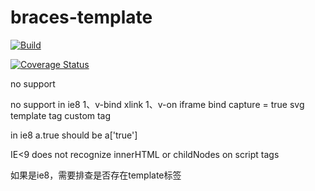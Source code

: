# braces-template

[![Build](https://img.shields.io/travis/hcl1687/braces-template.svg)](https://travis-ci.org/hcl1687/braces-template)

[![Coverage Status](https://img.shields.io/coveralls/hcl1687/braces-template/master.svg)](https://coveralls.io/github/hcl1687/braces-template)



no support



no support in ie8
1、v-bind
    xlink
1、v-on
    iframe bind
    capture = true
svg
template tag
custom tag


in ie8
a.true should be a['true']

IE<9 does not recognize innerHTML or childNodes on script tags

如果是ie8，需要排查是否存在template标签